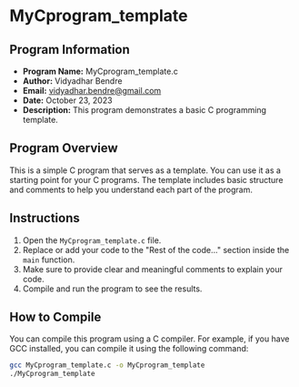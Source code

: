 # MyCprogram_template

## Program Information
- **Program Name:** MyCprogram_template.c
- **Author:** Vidyadhar Bendre
- **Email:** vidyadhar.bendre@gmail.com
- **Date:** October 23, 2023
- **Description:** This program demonstrates a basic C programming template.

## Program Overview
This is a simple C program that serves as a template. You can use it as a starting point for your C programs. The template includes basic structure and comments to help you understand each part of the program.

## Instructions
1. Open the `MyCprogram_template.c` file.
2. Replace or add your code to the "Rest of the code..." section inside the `main` function.
3. Make sure to provide clear and meaningful comments to explain your code.
4. Compile and run the program to see the results.

## How to Compile
You can compile this program using a C compiler. For example, if you have GCC installed, you can compile it using the following command:

```bash
gcc MyCprogram_template.c -o MyCprogram_template
./MyCprogram_template
